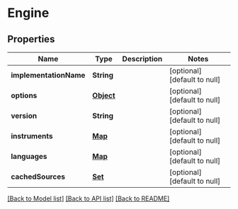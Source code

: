 # Engine
## Properties

| Name | Type | Description | Notes |
|------------ | ------------- | ------------- | -------------|
| **implementationName** | **String** |  | [optional] [default to null] |
| **options** | [**Object**](.md) |  | [optional] [default to null] |
| **version** | **String** |  | [optional] [default to null] |
| **instruments** | [**Map**](Instrument.md) |  | [optional] [default to null] |
| **languages** | [**Map**](Language.md) |  | [optional] [default to null] |
| **cachedSources** | [**Set**](Source.md) |  | [optional] [default to null] |

[[Back to Model list]](../README.md#documentation-for-models) [[Back to API list]](../README.md#documentation-for-api-endpoints) [[Back to README]](../README.md)

